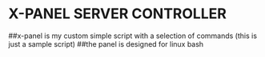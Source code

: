# X-PANEL SERVER CONTROLLER

##x-panel is my custom simple script with a selection of commands (this is just a sample script)
##the panel is designed for linux bash

